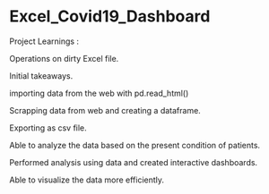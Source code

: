 # Excel_Covid19_Dashboard

Project Learnings :

Operations on dirty Excel file.

Initial takeaways.

importing data from the web with pd.read_html()

Scrapping data from web and creating a dataframe.

Exporting as csv file.

Able to analyze the data based on the present condition of patients.

Performed analysis using data and created interactive dashboards.

Able to visualize the data  more efficiently.

